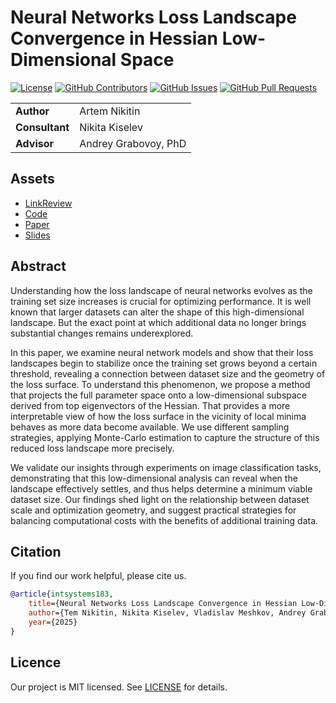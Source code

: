 # Neural Networks Loss Landscape Convergence in Hessian Low-Dimensional Space

[![License](https://badgen.net/github/license/intsystems/2025-Project-183?color=green)](https://github.com/intsystems/2025-Project-183/blob/main/LICENSE)
[![GitHub Contributors](https://img.shields.io/github/contributors/intsystems/2025-Project-183)](https://github.com/intsystems/2025-Project-183/graphs/contributors)
[![GitHub Issues](https://img.shields.io/github/issues-closed/intsystems/2025-Project-183.svg?color=0088ff)](https://github.com/intsystems/2025-Project-183/issues)
[![GitHub Pull Requests](https://img.shields.io/github/issues-pr-closed/intsystems/2025-Project-183.svg?color=7f29d6)](https://github.com/intsystems/2025-Project-183/pulls)

<table>
    <tr>
        <td align="left"> <b> Author </b> </td>
        <td> Artem Nikitin </td>
    </tr>
    <tr>
        <td align="left"> <b> Consultant </b> </td>
        <td> Nikita Kiselev </td>
    </tr>
    <tr>
        <td align="left"> <b> Advisor </b> </td>
        <td> Andrey Grabovoy, PhD </td>
    </tr>
</table>

## Assets

- [LinkReview](LINKREVIEW.md)
- [Code](code)
- [Paper](paper)
- [Slides](slides)

## Abstract

Understanding how the loss landscape of neural networks evolves as the training set size increases is crucial for
optimizing performance. It is well known that larger datasets can alter the shape of this high-dimensional landscape.
But the exact point at which additional data no longer brings substantial changes remains underexplored.

In this paper, we examine neural network models and show that their loss landscapes begin to stabilize once the
training set grows beyond a certain threshold, revealing a connection between dataset size and the geometry of the
loss surface. To understand this phenomenon, we propose a method that projects the full parameter space onto a
low-dimensional subspace derived from top eigenvectors of the Hessian. That provides a more interpretable view of how
the loss surface in the vicinity of local minima behaves as more data become available. We use different sampling
strategies, applying Monte-Carlo estimation to capture the structure of this reduced loss landscape more precisely.

We validate our insights through experiments on image classification tasks, demonstrating that this low-dimensional
analysis can reveal when the landscape effectively settles, and thus helps determine a minimum viable dataset size.
Our findings shed light on the relationship between dataset scale and optimization geometry, and suggest
practical strategies for balancing computational costs with the benefits of additional training data.

## Citation

If you find our work helpful, please cite us.

```BibTeX
@article{intsystems183,
    title={Neural Networks Loss Landscape Convergence in Hessian Low-Dimensional Space},
    author={Tem Nikitin, Nikita Kiselev, Vladislav Meshkov, Andrey Grabovoy},
    year={2025}
}
```

## Licence

Our project is MIT licensed. See [LICENSE](LICENSE) for details.
